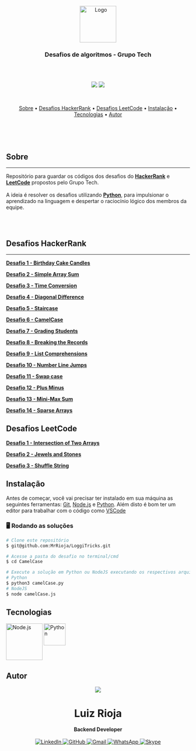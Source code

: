 <p align="center">
  <img src="./readme/py.png" alt="Logo" width="100"/>
  <br>
</p>

<h3 align="center">
Desafios de algoritmos - Grupo Tech
</h3>

<br><br>

<p align="center">
  <img src="https://img.shields.io/static/v1?label=grupo-tech&message=21&color=blue&style=for-the-badge"/>
  <img src="https://img.shields.io/github/license/MrRioja/OmniStack-8?color=yellow&logo=License&style=for-the-badge"/>
</p>
<br>

<p align="center">
  <a href="#sobre">Sobre</a> •
  <a href="#desafios-hackerrank">Desafios HackerRank</a> •
  <a href="#desafios-leetcode">Desafios LeetCode</a> •
  <a href="#instalação">Instalação</a> •
  <a href="#tecnologias">Tecnologias</a> •
  <a href="#autor">Autor</a>
</p>

<br><br><br>

## Sobre

---

<p>
  Repositório para guardar os códigos dos desafios do <strong><a href="https://www.hackerrank.com/">HackerRank</a></strong> e <strong><a href="https://leetcode.com/">LeetCode</a></strong> propostos pelo Grupo Tech.
  <br><br>
  A ideia é resolver os desafios utilizando
  <strong><a href="https://www.python.org/">Python</a></strong>, para impulsionar o aprendizado na linguagem e despertar o raciocínio lógico dos membros da equipe.
</p>

<br><br>

## Desafios HackerRank

---

<strong><a href="https://www.hackerrank.com/challenges/birthday-cake-candles/problem">Desafio 1 - Birthday Cake Candles</a></strong>

<strong><a href="https://www.hackerrank.com/challenges/simple-array-sum/problem">Desafio 2 - Simple Array Sum</a></strong>

<strong><a href="https://www.hackerrank.com/challenges/time-conversion/problem">Desafio 3 - Time Conversion</a></strong>

<strong><a href="https://www.hackerrank.com/challenges/diagonal-difference/problem">Desafio 4 - Diagonal Difference</a></strong>

<strong><a href="https://www.hackerrank.com/challenges/staircase/problem">Desafio 5 - Staircase</a></strong>

<strong><a href="https://www.hackerrank.com/challenges/camelcase/problem">Desafio 6 - CamelCase</a></strong>

<strong><a href="https://www.hackerrank.com/challenges/grading/problem">Desafio 7 - Grading Students</a></strong>

<strong><a href="https://www.hackerrank.com/challenges/breaking-best-and-worst-records/problem">Desafio 8 - Breaking the Records</a></strong>

<strong><a href="https://www.hackerrank.com/challenges/list-comprehensions/problem">Desafio 9 - List Comprehensions</a></strong>

<strong><a href="https://www.hackerrank.com/challenges/kangaroo/problem">Desafio 10 - Number Line Jumps</a></strong>

<strong><a href="https://www.hackerrank.com/challenges/swap-case/problem">Desafio 11 - Swap case</a></strong>

<strong><a href="https://www.hackerrank.com/challenges/three-month-preparation-kit-plus-minus/problem?h_r=internal-search">Desafio 12 - Plus Minus</a></strong>

<strong><a href="https://www.hackerrank.com/challenges/mini-max-sum/problem?h_r=internal-search">Desafio 13 - Mini-Max Sum</a></strong>

<strong><a href="https://www.hackerrank.com/challenges/sparse-arrays/problem?h_r=internal-search">Desafio 14 - Sparse Arrays</a></strong>

## Desafios LeetCode

<strong><a href="https://leetcode.com/problems/intersection-of-two-arrays/">Desafio 1 - Intersection of Two Arrays</a></strong>

<strong><a href="https://leetcode.com/problems/jewels-and-stones/">Desafio 2 - Jewels and Stones</a></strong>

<strong><a href="https://leetcode.com/problems/shuffle-string/">Desafio 3 - Shuffle String</a></strong>

## Instalação

Antes de começar, você vai precisar ter instalado em sua máquina as seguintes ferramentas:
[Git](https://git-scm.com), [Node.js](https://nodejs.org/en/) e [Python](https://www.python.org/).
Além disto é bom ter um editor para trabalhar com o código como [VSCode](https://code.visualstudio.com/)

### 🖥 Rodando as soluções

```bash
# Clone este repositório
$ git@github.com:MrRioja/LoggiTricks.git

# Acesse a pasta do desafio no terminal/cmd
$ cd CamelCase

# Execute a solução em Python ou NodeJS executando os respectivos arquivos que estarão dentro das pastas dos desafios
# Python
$ python3 camelCase.py
# NodeJS
$ node camelCase.js
```

## Tecnologias

<img align="left" src="https://profilinator.rishav.dev/skills-assets/nodejs-original-wordmark.svg" alt="Node.js" height="100" />

<img align="left" src="./readme/py.png" alt="Python" height="60" />

<br><br><br><br><br><br>

## Autor

<div align="center">
<img src="https://images.weserv.nl/?url=avatars.githubusercontent.com/u/55336456?v=4&h=100&w=100&fit=cover&mask=circle&maxage=7d" />
<h1>Luiz Rioja</h1>
<strong>Backend Developer</strong>
<br/>
<br/>

<a href="https://linkedin.com/in/luizrioja" target="_blank">
<img alt="LinkedIn" src="https://img.shields.io/badge/linkedin-%230077B5.svg?style=for-the-badge&logo=linkedin&logoColor=white"/>
</a>

<a href="https://github.com/mrrioja" target="_blank">
<img alt="GitHub" src="https://img.shields.io/badge/github-%23121011.svg?style=for-the-badge&logo=github&logoColor=white"/>
</a>

<a href="mailto:lulyrioja@gmail.com?subject=Fala%20Dev" target="_blank">
<img alt="Gmail" src="https://img.shields.io/badge/Gmail-D14836?style=for-the-badge&logo=gmail&logoColor=white" />
</a>

<a href="https://api.whatsapp.com/send?phone=5511933572652" target="_blank">
<img alt="WhatsApp" src="https://img.shields.io/badge/WhatsApp-25D366?style=for-the-badge&logo=whatsapp&logoColor=white"/>
</a>

<a href="https://join.skype.com/invite/tvBbOq03j5Uu" target="_blank">
<img alt="Skype" src="https://img.shields.io/badge/SKYPE-%2300AFF0.svg?style=for-the-badge&logo=Skype&logoColor=white"/>
</a>

<br/>
<br/>
</div>
